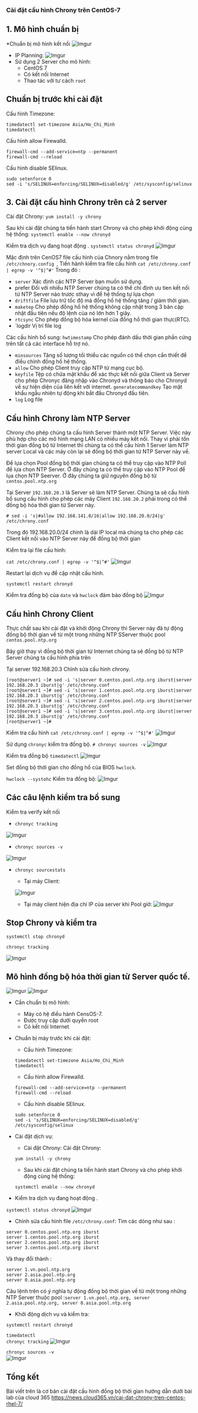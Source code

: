 <h3> Cài đặt cấu hình Chrony trên CentOS-7 

## 1. Mô hình chuẩn bị
*Chuẩn bị mô hình kết nối
![Imgur](https://i.imgur.com/S595Tam.png)

* IP Planning:
![Imgur](https://i.imgur.com/tRr1xbs.png)
* Sử dụng 2 Server cho mô hình:
    * CentOS 7
    * Có kết nối Internet
    * Thao tác với tư cách `root`

## Chuẩn bị trước khi cài đặt
Cấu hình Timezone:
```
timedatectl set-timezone Asia/Ho_Chi_Minh
timedatectl
```
Cấu hình allow Firewalld.
```
firewall-cmd --add-service=ntp --permanent 
firewall-cmd --reload 
```
Cấu hình disable SElinux.
```
sudo setenforce 0
sed -i 's/SELINUX=enforcing/SELINUX=disabled/g' /etc/sysconfig/selinux
```
## 3. Cài đặt cấu hình Chrony trên cả 2 server 
Cài đặt Chrony:
`yum install -y chrony`

Sau khi cài đặt chúng ta tiến hành start Chrony và cho phép khởi động cùng hệ thống:
`systemctl enable --now chronyd`

Kiểm tra dịch vụ đang hoạt động .
`systemctl status chronyd`
![Imgur](https://i.imgur.com/83WpnKq.png)

Mặc định trên CenOS7 file cấu hình của Chnory nằm trong file `/etc/chnory.config `, Tiến hành kiểm tra file cấu hình
`cat /etc/chrony.conf | egrep -v '^$|^#'`
Trong đó :
* `server` Xác định các NTP Server bạn muốn sử dụng.
* prefer Đối với nhiều NTP Server chúng ta có thể chỉ định ưu tien kết nối từ NTP Server nào trươc sthay vì để hệ thống tự lựa chọn
* `driftfile` File lưu trữ tốc độ mà đồng hồ hệ thống tăng / giảm thời gian.
* `maketep` Cho phép đồng hồ hệ thống không cập nhật trong 3 bản cập nhật đầu tiên nếu độ lệnh của nó lớn hơn 1 giây.
* `rtcsync` Cho phép đồng bộ hóa kernel của đồng hồ thời gian thực(RTC).
* `logdir Vị trí file log

Các cấu hình bổ sung:
`hwtimestamp` Cho phép đánh dấu thời gian phần cứng trên tất cả các interface hỗ trợ nó.
* `minsources` Tăng số lượng tối thiểu các nguồn có thể chọn cần thiết để điều chỉnh đồng hồ hệ thống.
* `allow` Cho phép Client truy cập NTP từ mạng cục bộ.
* `keyfile` Tệp có chứa mật khẩu để xác thực kết nối giữa Client và Server cho phép Chronyc đăng nhập vào Chronyd và thông báo cho Chronyd về sự hiện diện của liên kết với internet.
`generatecommandkey` Tạo mật khẩu ngẫu nhiên tự động khi bắt đầu Chronyd đầu tiên.
* `log` Log file

## Cấu hình Chrony làm NTP Server 
Chrony cho phép chúng ta cấu hình Server thành một NTP Server. Việc này phù hợp cho các mô hình mạng LAN có nhiều máy kết nối. Thay vì phải tốn thời gian đồng bộ từ Internet thì chúng ta có thể cấu hình 1 Server làm NTP server Local và các máy còn lại sẽ đồng bộ thời gian từ NTP Server này về.

Để lựa chọn Pool đồng bộ thời gian chúng ta có thể truy cập vào NTP Poll đề lựa chọn NTP Server. Ở đây chúng ta có thể truy cập vào NTP Pool để lụa chọn NTP Seerver. Ở đây chúng ta giữ nguyên đồng bộ từ `centos.pool.ntp.org`

Tại Server `192.168.20.3` là Server sẽ làm NTP Server. Chúng ta sẽ cấu hình bổ sung cấu hình cho phép các máy Client `192.168.20.2` phái trong có thể đồng bộ hóa thời gian từ Server này.

`# sed -i 's|#allow 192.168.141.0/16|allow 192.168.20.0/24|g' /etc/chrony.conf`

Trong đó 192.168.20.0/24 chính là dải IP local mà chúng ta cho phép các Client kết nối vào NTP Server này để đồng bộ thời gian

Kiểm tra lại file cấu hình:

`cat /etc/chrony.conf | egrep -v '^$|^#'`
![Imgur](https://i.imgur.com/CnDd7vs.png)

Restart lại dịch vụ để cập nhật cấu hình.

`systemctl restart chronyd`

Kiểm tra đồng bộ của `date` và `hwclock` đảm bảo đồng bộ
![Imgur](https://i.imgur.com/IiqDqCn.png)

## Cấu hình Chrony Client
Thực chất sau khi cài đặt và khởi động Chrony thì Server này đã tự động đồng bộ thời gian về từ một trong những NTP SServer thuộc pool `centos.pool.ntp.org`

Bây giờ thay vì đồng bộ thời gian từ Internet chúng ta sẽ đồng bộ từ NTP Server chúng ta cấu hình phía trên 

Tại server 192.168.20.3 Chỉnh sửa cấu hình chrony.
```
[root@server1 ~]# sed -i 's|server 0.centos.pool.ntp.org iburst|server 192.168.20.3 iburst|g' /etc/chrony.conf
[root@server1 ~]# sed -i 's|server 1.centos.pool.ntp.org iburst|server 192.168.20.3 iburst|g' /etc/chrony.conf
[root@server1 ~]# sed -i 's|server 2.centos.pool.ntp.org iburst|server 192.168.20.3 iburst|g' /etc/chrony.conf
[root@server1 ~]# sed -i 's|server 3.centos.pool.ntp.org iburst|server 192.168.20.3 iburst|g' /etc/chrony.conf
[root@server1 ~]#
```
Kiểm tra cấu hình
`cat /etc/chrony.conf | egrep -v '^$|^#'`
![Imgur](https://i.imgur.com/5fq0wBy.png)

Sử dụng `chronyc` kiểm tra đồng bộ.
`# chronyc sources -v`
![Imgur](https://i.imgur.com/RrgWne6.png)

Kiểm tra đồng bộ `timedatectl`
![Imgur](https://i.imgur.com/Uu3AahF.png)

Set đồng bộ thời gian cho đồng hồ của BIOS `hwclock`.

`hwclock --systohc`
Kiểm tra đồng bộ:
![Imgur](https://i.imgur.com/xaseZTy.png)

## Các câu lệnh kiểm tra bổ sung
Kiểm tra verify kết nối

* `chronyc tracking`

![Imgur](https://i.imgur.com/TZLmKD2.png)

* `chronyc sources -v`

![Imgur](https://i.imgur.com/5ZoaNWK.png)

* `chronyc sourcestats`
    * Tại máy Client:

    ![Imgur](https://i.imgur.com/IEn9TSF.png)

    * Tại máy client hiện địa chỉ IP của server khi Pool giờ:
    ![Imgur](https://i.imgur.com/NHdPmmM.png)

## Stop Chrony và kiểm tra 
`systemctl stop chronyd`

`chronyc tracking`

![Imgur](https://i.imgur.com/YTNKX2O.png)

## Mô hình đồng bộ hóa thời gian từ Server quốc tế.
![Imgur](https://i.imgur.com/HPLuq0F.png)
![Imgur](https://i.imgur.com/jesMj92.png)

* Cần chuẩn bị mô hình:
    * Máy có hệ điều hành CensOS-7.
    * Được truy cập dưới quyền root
    * Có kết nối Internet
* Chuẩn bị máy trước khi cài đặt:
    * Cấu hình Timezone:
    ```
    timedatectl set-timezone Asia/Ho_Chi_Minh
    timedatectl
    ```
    * Cấu hình allow Firewalld.
    ```
    firewall-cmd --add-service=ntp --permanent 
    firewall-cmd --reload 
    ```
    * Cấu hình disable SElinux.
    ```
    sudo setenforce 0
    sed -i 's/SELINUX=enforcing/SELINUX=disabled/g' /etc/sysconfig/selinux
    ```
* Cài đặt dịch vụ:
    * Cài đặt Chrony:
    Cài đặt Chrony:
    
    `yum install -y chrony`

    * Sau khi cài đặt chúng ta tiến hành start Chrony và cho phép khởi động cùng hệ thống:
    
    `systemctl enable --now chronyd`

* Kiểm tra dịch vụ đang hoạt động .

`systemctl status chronyd`
![Imgur](https://i.imgur.com/d5Z9Jrn.png)

* Chỉnh sửa cấu hình file `/etc/chrony.conf`:
Tìm các dòng như sau :
```
server 0.centos.pool.ntp.org iburst
server 1.centos.pool.ntp.org iburst
server 2.centos.pool.ntp.org iburst
server 3.centos.pool.ntp.org iburst
```
Và thay đổi thành :
```
server 1.vn.pool.ntp.org
server 2.asia.pool.ntp.org
server 0.asia.pool.ntp.org
```
Câu lệnh trên có ý nghĩa tự động đồng bộ thời gian về từ một trong những NTP Server thuộc pool :`server 1.vn.pool.ntp.org, server 2.asia.pool.ntp.org, server 0.asia.pool.ntp.org`

* Khởi động dịch vụ và kiểm tra:

`systemctl restart chronyd`<br>


`timedatectl`<br>
`chronyc tracking`
![Imgur](https://i.imgur.com/o0XQwxE.png)

`chronyc sources -v`<br>
![Imgur](https://i.imgur.com/lkc5inX.png)

## Tổng kết

Bài viết trên là cơ bản cài đặt cấu hình đồng bộ thời gian  hướng dẫn dưới bài lab của cloud 365
https://news.cloud365.vn/cai-dat-chrony-tren-centos-rhel-7/